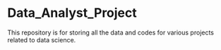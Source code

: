 # Data_Analyst_Project
This repository is for storing all the data and codes for various projects related to data science.
